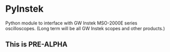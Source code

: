 # PyInstek
Python module to interface with GW Instek MSO-2000E series oscilloscopes. (Long term will be all GW Instek scopes and other products.)

## This is PRE-ALPHA
